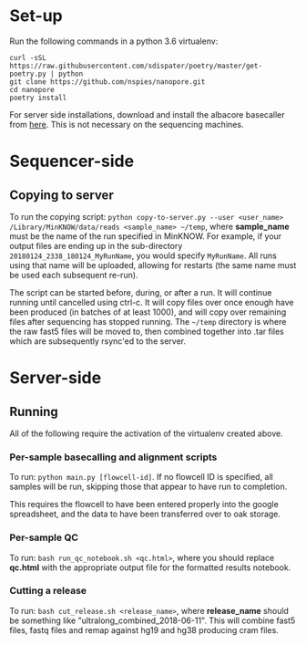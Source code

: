# Set-up

Run the following commands in a python 3.6 virtualenv:

```
curl -sSL https://raw.githubusercontent.com/sdispater/poetry/master/get-poetry.py | python
git clone https://github.com/nspies/nanopore.git
cd nanopore
poetry install
```

For server side installations, download and install the albacore basecaller from [here](https://community.nanoporetech.com/downloads). This is not necessary on the sequencing machines.

# Sequencer-side

## Copying to server

To run the copying script: `python copy-to-server.py --user <user_name> /Library/MinKNOW/data/reads <sample_name> ~/temp`, where **sample_name** must be the name of the run specified in MinKNOW. For example, if your output files are ending up in the sub-directory `20180124_2338_180124_MyRunName`, you would specify `MyRunName`. All runs using that name will be uploaded, allowing for restarts (the same name must be used each subsequent re-run).

The script can be started before, during, or after a run. It will continue running until cancelled using ctrl-c. It will copy files over once enough have been produced (in batches of at least 1000), and will copy over remaining files after sequencing has stopped running. The `~/temp` directory is where the raw fast5 files will be moved to, then combined together into .tar files which are subsequently rsync'ed to the server.

# Server-side

## Running

All of the following require the activation of the virtualenv created above.

### Per-sample basecalling and alignment scripts

To run: `python main.py [flowcell-id]`. If no flowcell ID is specified, all samples will be run, skipping those that appear to have run to completion.

This requires the flowcell to have been entered properly into the google spreadsheet, and the data to have been transferred over to oak storage.

### Per-sample QC

To run: `bash run_qc_notebook.sh <qc.html>`, where you should replace **qc.html** with the appropriate output file for the formatted results notebook. 

### Cutting a release

To run: `bash cut_release.sh <release_name>`, where **release_name** should be something like "ultralong_combined_2018-06-11". This will combine fast5 files, fastq files and remap against hg19 and hg38 producing cram files.
